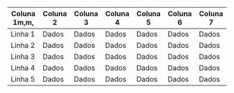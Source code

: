 | Coluna 1m,m, | Coluna 2 | Coluna 3 | Coluna 4 | Coluna 5 | Coluna 6 | Coluna 7 |
|----------|----------|----------|----------|----------|----------|----------|
| Linha 1  | Dados    | Dados    | Dados    | Dados    | Dados    | Dados    |
| Linha 2  | Dados    | Dados    | Dados    | Dados    | Dados    | Dados    |
| Linha 3  | Dados    | Dados    | Dados    | Dados    | Dados    | Dados    |
| Linha 4  | Dados    | Dados    | Dados    | Dados    | Dados    | Dados    |
| Linha 5  | Dados    | Dados    | Dados    | Dados    | Dados    | Dados    |
